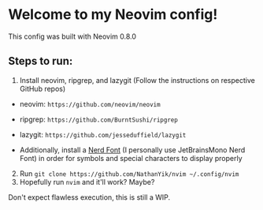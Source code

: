 # Welcome to my Neovim config!

This config was built with Neovim 0.8.0

## Steps to run:

1. Install neovim, ripgrep, and lazygit (Follow the instructions on respective GitHub repos)

- neovim: `https://github.com/neovim/neovim`
- ripgrep: `https://github.com/BurntSushi/ripgrep`
- lazygit: `https://github.com/jesseduffield/lazygit`

- Additionally, install a [Nerd Font](https://www.nerdfonts.com/font-downloads) (I personally use JetBrainsMono Nerd Font) in order for symbols and special characters to display properly

2. Run `git clone https://github.com/NathanYik/nvim ~/.config/nvim`
3. Hopefully run `nvim` and it'll work? Maybe?

Don't expect flawless execution, this is still a WIP.
